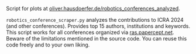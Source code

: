 Script for plots at [oliver.hausdoerfer.de/robotics_conferences_analyzed](https://oliver.hausdoerfer.de/robotics_conferences_analyzed).

`robotics_conference_scraper.py` analyzes the contributions to ICRA 2024 (and other conferences). Provides top 15 authors, institutions and keywords. This script works for all conferences organized via [ras.papercept.net](https://ras.papercept.net/). Beware of the limitations mentioned in the source code. You can reuse this code freely and to your own liking.
